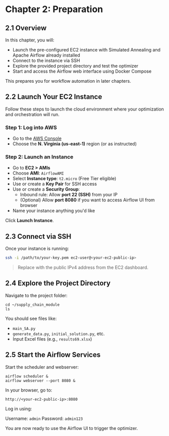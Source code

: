 # Chapter 2: Preparation

## 2.1 Overview

In this chapter, you will:
- Launch the pre-configured EC2 instance with Simulated Annealing and Apache Airflow already installed
- Connect to the instance via SSH
- Explore the provided project directory and test the optimizer
- Start and access the Airflow web interface using Docker Compose

This prepares you for workflow automation in later chapters.

## 2.2 Launch Your EC2 Instance

Follow these steps to launch the cloud environment where your optimization and orchestration will run.

### Step 1: Log into AWS
- Go to the [AWS Console](https://console.aws.amazon.com)
- Choose the **N. Virginia (us-east-1)** region (or as instructed)

### Step 2: Launch an Instance
- Go to **EC2 > AMIs**
- Choose **AMI**: `AirflowAMI`
- Select **Instance type**: `t2.micro` (Free Tier eligible)
- Use or create a **Key Pair** for SSH access
- Use or create a **Security Group**:
  - Inbound rule: Allow **port 22 (SSH)** from your IP
  - (Optional) Allow **port 8080** if you want to access Airflow UI from browser
- Name your instance anything you'd like

Click **Launch Instance**.



## 2.3 Connect via SSH

Once your instance is running:

```bash
ssh -i /path/to/your-key.pem ec2-user@<your-ec2-public-ip>
````
> Replace <your-ec2-public-ip> with the public IPv4 address from the EC2 dashboard.

## 2.4 Explore the Project Directory

Navigate to the project folder:

```
cd ~/supply_chain_module
ls
```

You should see files like:

- <code>main_SA.py</code>
- <code>generate_data.py</code>, <code>initial_solution.py</code>, etc.
- Input Excel files (e.g., <code>results69.xlsx</code>)

## 2.5 Start the Airflow Services

Start the scheduler and webserver:

```
airflow scheduler &
airflow webserver --port 8080 &
```

In your browser, go to:

```
http://<your-ec2-public-ip>:8080
```

Log in using:

Username: <code>admin</code>
Password: <code>admin123</code>

You are now ready to use the Airflow UI to trigger the optimizer.








